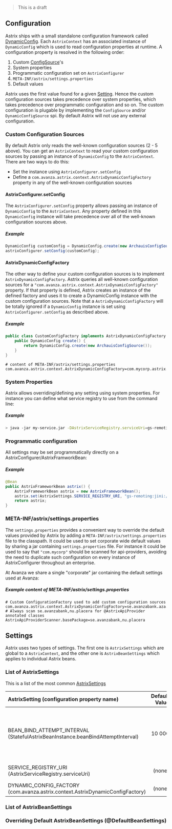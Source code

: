 > This is a draft

## Configuration
Astrix ships with a small standalone configuration framework called [DynamicConfig](https://github.com/AvanzaBank/astrix/tree/master/astrix-config). Each `AstrixContext` has an associated instance of `DynamicConfig` which is used to read configuration properties at runtime. A configuration property is resolved in the following order:

1. Custom [ConfigSource](http://avanzabank.github.io/astrix/com/avanza/astrix/config/ConfigSource.html)'s
2. System properties
3. Programmatic configuration set on `AstrixConfigurer`
4. `META-INF/astrix/settings.properties`
5. Default values

Astrix uses the first value found for a given [Setting](http://avanzabank.github.io/astrix/com/avanza/astrix/config/Setting.html). Hence the custom configuration sources takes precedence over system properties, which takes precedence over programmatic configuration and so on. The custom configuration is plugable by implementing the `ConfigSource` and/or `DynamicConfigSource` spi. By default Astrix will not use any external configuration.

### Custom Configuration Sources
By default Astrix only reads the well-known configuration sources (2 - 5 above). You can get an `AstrixContext` to read your custom configuration sources by passing an instance of `DynamicConfig` to the `AstrixContext`. There are two ways to do this:

* Set the instance using `AstrixConfigurer.setConfig`
* Define a `com.avanza.astrix.context.AstrixDynamicConfigFactory` property in any of the well-known configuration sources

#### AstrixConfigurer.setConfig
The `AstrixConfigurer.setConfig` property allows passing an instance of `DynamicConfig` to the `AstrixContext`. Any property defined in this `DynamicConfig` instance will take precedence over all of the well-known configuration sources above.

##### Example
```java
DynamicConfig customConfig = DynamicConfig.create(new ArchauisConfigSource());
astrixConfigurer.setConfig(customConfig);
```

#### AstrixDynamicConfigFactory
The other way to define your custom configuration sources is to implement `AstrixDynamicConfigFactory`. Astrix queries all well-known configuration sources for a `"com.avanza.astrix.context.AstrixDynamicConfigFactory"` property. If that property is defined, Astrix creates an instance of the defined factory and uses it to create a DynamicConfig instance with the custom configuration sources. Note that a `AstrixDynamicConfigFactory` will be totally ignored if a `DynamicConfig` instance is set using `AstrixConfigurer.setConfig` as described above.

##### Example
```java
public class CustomConfigFactory implements AstrixDynamicConfigFactory {
	public DynamicConfig create() {
		return DynamicConfig.create(new ArchauisConfigSource());
	}
}
```

```properties
# content of META-INF/astrix/settings.properties
com.avanza.astrix.context.AstrixDynamicConfigFactory=com.mycorp.astrix.ext.CustomConfigFactory
```

### System Properties
Astrix allows overriding/defining any setting using system properties. For instance you can define what service registry to use from the command line:

##### Example
```bash
> java -jar my-service.jar -DAstrixServiceRegistry.serviceUri=gs-remoting:jini://*/*/service-registry-space?groups=my-group
```


### Programmatic configuration
All settings may be set programmatically directly on a AstrixConfigurer/AstrixFramworkBean:

##### Example
```java 
@Bean
public AstrixFrameworkBean astrix() {
	AstrixFrameworkBean astrix = new AstrixFrameworkBean();
	astrix.set(AstrixSettings.SERVICE_REGISTRY_URI, "gs-remoting:jini://*/*/service-registry-space?groups=my-group);
	return astrix;
}
```

### META-INF/astrix/settings.properties
The `settings.properties` provides a convenient way to override the default values provided by Astrix by adding a `META-INF/astrix/settings.properties` file to the classpath. It could be used to set corporate wide default values by sharing a jar containing `settings.properties` file. For instance it could be used to say that `"com.mycorp"` should be scanned for api-providers, avoiding the need to duplicate such configuration on every instance of AstrixConfigurer throughout an enterprise. 

At Avanza we share a single "corporate" jar containing the default settings used at Avanza:

##### Example content of META-INF/astrix/settings.properties 
```properties
# Custom ConfigurationFactory used to add custom configuration sources
com.avanza.astrix.context.AstrixDynamicConfigFactory=se.avanzabank.aza.astrix.integration.AvanzaAstrixDynamicConfigFactory
# Always scan se.avanzabank,nu.placera for @AstrixApiProvider annotated classes
AstrixApiProviderScanner.basePackage=se.avanzabank,nu.placera
```

## Settings
Astrix uses two types of settings. The first one is `AstrixSettings` which are global to a `AstrixContext`, and the other one is `AstrixBeanSettings` which applies to individual Astrix beans. 

### List of AstrixSettings
This is a list of the most common [AstrixSettings](http://avanzabank.github.io/astrix/com/avanza/astrix/beans/core/AstrixSettings.html)

AstrixSetting (configuration property name)  | Default Value | Description 
:------------------------------------------ | -------------:|:--------------
BEAN_BIND_ATTEMPT_INTERVAL (StatefulAstrixBeanInstance.beanBindAttemptInterval) | 10 000        | The intervall (in milliseconds) between consecutive bind attemps when a ServicBeanInstance is in UNBOUND state
SERVICE_REGISTRY_URI  (AstrixServiceRegistry.serviceUri)      | (none) | ServiceUri used to bind to the service-registry.
DYNAMIC_CONFIG_FACTORY (com.avanza.astrix.context.AstrixDynamicConfigFactory) | (none) | 


### List of AstrixBeanSettings

### Overriding Default AstrixBeanSettings (@DefaultBeanSettings)